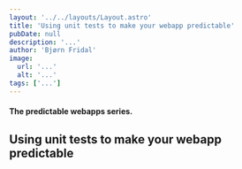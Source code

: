 ```yaml
---
layout: '../../layouts/Layout.astro'
title: 'Using unit tests to make your webapp predictable'
pubDate: null
description: '...'
author: 'Bjørn Fridal'
image:
  url: '...'
  alt: '...'
tags: ['...']
---
```


#### The predictable webapps series.

## Using unit tests to make your webapp predictable
